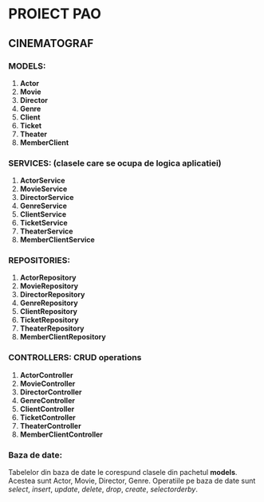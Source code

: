 # PROIECT PAO 
## CINEMATOGRAF
### MODELS:
1. **Actor** 
2. **Movie**
3. **Director**
4. **Genre**
5. **Client**
6. **Ticket**
7. **Theater**
8. **MemberClient**

### SERVICES: (clasele care se ocupa de logica aplicatiei)
1. **ActorService**
2. **MovieService**
3. **DirectorService**
4. **GenreService**
5. **ClientService**
6. **TicketService**
7. **TheaterService**
8. **MemberClientService**

### REPOSITORIES: 
1. **ActorRepository**
2. **MovieRepository**
3. **DirectorRepository**
4. **GenreRepository**
5. **ClientRepository**
6. **TicketRepository**
7. **TheaterRepository**
8. **MemberClientRepository**

### CONTROLLERS: CRUD operations
1. **ActorController**
2. **MovieController**
3. **DirectorController**
4. **GenreController**
5. **ClientController**
6. **TicketController**
7. **TheaterController**
8. **MemberClientController**

### Baza de date: 
Tabelelor din baza de date le corespund clasele din pachetul **models**. Acestea sunt Actor, Movie, Director, Genre.
Operatiile pe baza de date sunt *select*, *insert*, *update*, *delete*, *drop*, *create*, *selectorderby*. 
